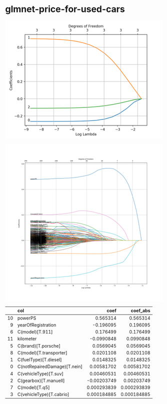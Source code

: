 # glmnet-price-for-used-cars

![glmnet_price1.png](/glmnet_price1.png)

![glmnet_price2.png](/glmnet_price2.png)

|    | col                          |         coef |    coef_abs |
|---:|:-----------------------------|-------------:|------------:|
| 10 | powerPS                      |  0.565314    | 0.565314    |
|  9 | yearOfRegistration           | -0.196095    | 0.196095    |
|  6 | C(model)[T.911]              |  0.176499    | 0.176499    |
| 11 | kilometer                    | -0.0990848   | 0.0990848   |
|  5 | C(brand)[T.porsche]          |  0.0569045   | 0.0569045   |
|  8 | C(model)[T.transporter]      |  0.0201108   | 0.0201108   |
|  1 | C(fuelType)[T.diesel]        |  0.0148325   | 0.0148325   |
|  0 | C(notRepairedDamage)[T.nein] |  0.00581702  | 0.00581702  |
|  4 | C(vehicleType)[T.suv]        |  0.00460531  | 0.00460531  |
|  2 | C(gearbox)[T.manuell]        | -0.00203749  | 0.00203749  |
|  7 | C(model)[T.q5]               |  0.000293839 | 0.000293839 |
|  3 | C(vehicleType)[T.cabrio]     |  0.000184885 | 0.000184885 |
